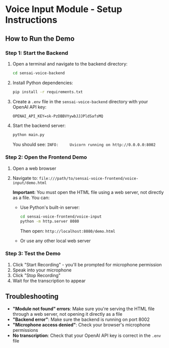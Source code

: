 # Voice Input Module - Setup Instructions

## How to Run the Demo

### Step 1: Start the Backend
1. Open a terminal and navigate to the backend directory:
   ```bash
   cd sensai-voice-backend
   ```

2. Install Python dependencies:
   ```bash
   pip install -r requirements.txt
   ```

3. Create a `.env` file in the `sensai-voice-backend` directory with your OpenAI API key:
   ```
   OPENAI_API_KEY=sk-PzDBBVYywbJJJPldSafsMQ
   ```

4. Start the backend server:
   ```bash
   python main.py
   ```
   
   You should see: `INFO:     Uvicorn running on http://0.0.0.0:8002`

### Step 2: Open the Frontend Demo
1. Open a web browser
2. Navigate to: `file:///path/to/sensai-voice-frontend/voice-input/demo.html`
   
   **Important:** You must open the HTML file using a web server, not directly as a file. You can:
   
   - Use Python's built-in server:
     ```bash
     cd sensai-voice-frontend/voice-input
     python -m http.server 8080
     ```
     Then open: `http://localhost:8080/demo.html`
   
   - Or use any other local web server

### Step 3: Test the Demo
1. Click "Start Recording" - you'll be prompted for microphone permission
2. Speak into your microphone
3. Click "Stop Recording"
4. Wait for the transcription to appear

## Troubleshooting

- **"Module not found" errors**: Make sure you're serving the HTML file through a web server, not opening it directly as a file
- **"Backend error"**: Make sure the backend is running on port 8002
- **"Microphone access denied"**: Check your browser's microphone permissions
- **No transcription**: Check that your OpenAI API key is correct in the `.env` file
